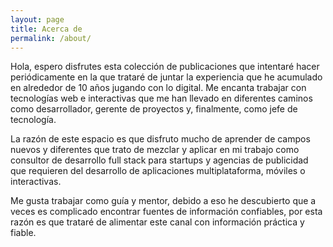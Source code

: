 ```yaml
---
layout: page
title: Acerca de
permalink: /about/
---
```


<!-- Debido a un fuerte compromiso con la creatividad, la tecnología y la innovación es que lleva alrededor de 10 años jugando con lo digital. Le encanta trabajar con tecnologías web e interactivas que lo hicieron desempeñar funciones como desarrollador, luego como gerente de proyectos y, finalmente, como jefe de tecnología.

Hace un par de años, co-fundó una consultoría de desarrollo que le ayudó de sobremanera a descubrir un mundo completamente nuevo que no tenía nada que ver con su experiencia en tecnología, uno que hablaba de marketing, desarrollo de negocios, finanzas, recursos humanos y administración. Nunca esperó aprender tanto de esa decisión, pero se redescubrió a sí mismo como una persona que disfruta aprender de campos nuevos y diferentes.

Actualmente y gracias a ese bagaje multidisciplinario, trabaja como consultor de desarrollo full stack para startups y agencias de publicidad que requieren del desarrollo de  aplicaciones multiplataforma, móviles o interactivas. También gusta de trabajar como mentor enfocándose en empoderar a las minorías y siempre impulsado por la creatividad, energía y curiosidad que sus estudiantes le proveen.-->
Hola, espero disfrutes esta colección de publicaciones que intentaré hacer periódicamente en la que trataré de juntar la experiencia que he acumulado en alrededor de 10 años jugando con lo digital. Me encanta trabajar con tecnologías web e interactivas que me han llevado en diferentes caminos como desarrollador, gerente de proyectos y, finalmente, como jefe de tecnología. 

La razón de este espacio es que disfruto mucho de aprender de campos nuevos y diferentes que trato de mezclar y aplicar en mi trabajo como consultor de desarrollo full stack para startups y agencias de publicidad que requieren del desarrollo de aplicaciones multiplataforma, móviles o interactivas.

Me gusta trabajar como guía y mentor, debido a eso he descubierto que a veces es complicado encontrar fuentes de información confiables, por esta razón es que trataré de alimentar este canal con información práctica y fiable.